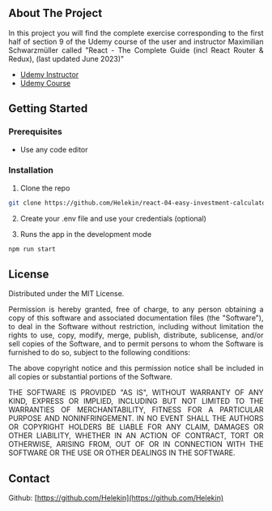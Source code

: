 ## About The Project

<p align="justify">
In this project you will find the complete exercise corresponding to the first half of section 9 of the Udemy course of the user and instructor Maximilian Schwarzmüller called "React - The Complete Guide (incl React Router & Redux), (last updated June 2023)"
</p>

- [Udemy Instructor](https://www.udemy.com/user/maximilian-schwarzmuller/)
- [Udemy Course](https://www.udemy.com/course/react-the-complete-guide-incl-redux/)

## Getting Started

### Prerequisites

- Use any code editor

### Installation

1. Clone the repo

```sh
git clone https://github.com/Helekin/react-04-easy-investment-calculator.git
```

2. Create your .env file and use your credentials (optional)

3. Runs the app in the development mode

```sh
npm run start
```

## License

Distributed under the MIT License.

<p align="justify">
Permission is hereby granted, free of charge, to any person obtaining a copy of this software and associated documentation files (the "Software"), to deal in the Software without restriction, including without limitation the rights to use, copy, modify, merge, publish, distribute, sublicense, and/or sell copies of the Software, and to permit persons to whom the Software is furnished to do so, subject to the following conditions: 
</p>

<p align="justify">
The above copyright notice and this permission notice shall be included in all copies or substantial portions of the Software.
</p>

<p align="justify">
THE SOFTWARE IS PROVIDED "AS IS", WITHOUT WARRANTY OF ANY KIND, EXPRESS OR IMPLIED, INCLUDING BUT NOT LIMITED TO THE WARRANTIES OF MERCHANTABILITY, FITNESS FOR A PARTICULAR PURPOSE AND NONINFRINGEMENT. IN NO EVENT SHALL THE AUTHORS OR COPYRIGHT HOLDERS BE LIABLE FOR ANY CLAIM, DAMAGES OR OTHER LIABILITY, WHETHER IN AN ACTION OF CONTRACT, TORT OR OTHERWISE, ARISING FROM, OUT OF OR IN CONNECTION WITH THE SOFTWARE OR THE USE OR OTHER DEALINGS IN THE SOFTWARE.
</p>

## Contact

Github: [https://github.com/Helekin](https://github.com/Helekin)
